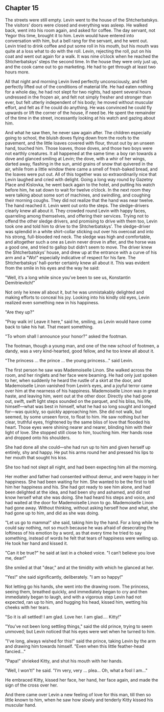 ## Chapter 15


The streets were still empty. Levin went to the house of the
Shtcherbatskys. The visitors’ doors were closed and everything was
asleep. He walked back, went into his room again, and asked for coffee.
The day servant, not Yegor this time, brought it to him. Levin would
have entered into conversation with him, but a bell rang for the
servant, and he went out. Levin tried to drink coffee and put some roll
in his mouth, but his mouth was quite at a loss what to do with the
roll. Levin, rejecting the roll, put on his coat and went out again for
a walk. It was nine o’clock when he reached the Shtcherbatskys’ steps
the second time. In the house they were only just up, and the cook came
out to go marketing. He had to get through at least two hours more.

All that night and morning Levin lived perfectly unconsciously, and felt
perfectly lifted out of the conditions of material life. He had eaten
nothing for a whole day, he had not slept for two nights, had spent
several hours undressed in the frozen air, and felt not simply fresher
and stronger than ever, but felt utterly independent of his body; he
moved without muscular effort, and felt as if he could do anything. He
was convinced he could fly upwards or lift the corner of the house, if
need be. He spent the remainder of the time in the street, incessantly
looking at his watch and gazing about him.

And what he saw then, he never saw again after. The children especially
going to school, the bluish doves flying down from the roofs to the
pavement, and the little loaves covered with flour, thrust out by an
unseen hand, touched him. Those loaves, those doves, and those two boys
were not earthly creatures. It all happened at the same time: a boy ran
towards a dove and glanced smiling at Levin; the dove, with a whir of
her wings, darted away, flashing in the sun, amid grains of snow that
quivered in the air, while from a little window there came a smell of
fresh-baked bread, and the loaves were put out. All of this together was
so extraordinarily nice that Levin laughed and cried with delight. Going
a long way round by Gazetny Place and Kislovka, he went back again to
the hotel, and putting his watch before him, he sat down to wait for
twelve o’clock. In the next room they were talking about some sort of
machines, and swindling, and coughing their morning coughs. They did not
realize that the hand was near twelve. The hand reached it. Levin went
out onto the steps. The sledge-drivers clearly knew all about it. They
crowded round Levin with happy faces, quarreling among themselves, and
offering their services. Trying not to offend the other sledge drivers,
and promising to drive with them too, Levin took one and told him to
drive to the Shtcherbatskys’. The sledge-driver was splendid in a white
shirt-collar sticking out over his overcoat and into his strong,
full-blooded red neck. The sledge was high and comfortable, and
altogether such a one as Levin never drove in after, and the horse was a
good one, and tried to gallop but didn’t seem to move. The driver knew
the Shtcherbatskys’ house, and drew up at the entrance with a curve of
his arm and a "Wo!" especially indicative of respect for his fare. The
Shtcherbatskys’ hall-porter certainly knew all about it. This was
evident from the smile in his eyes and the way he said:

"Well, it’s a long while since you’ve been to see us, Konstantin
Demitrievitch!"

Not only he knew all about it, but he was unmistakably delighted and
making efforts to conceal his joy. Looking into his kindly old eyes,
Levin realized even something new in his happiness.

"Are they up?"

"Pray walk in! Leave it here," said he, smiling, as Levin would have
come back to take his hat. That meant something.

"To whom shall I announce your honor?" asked the footman.

The footman, though a young man, and one of the new school of footmen, a
dandy, was a very kind-hearted, good fellow, and he too knew all about
it.

"The princess ... the prince ... the young princess..." said Levin.

The first person he saw was Mademoiselle Linon. She walked across the
room, and her ringlets and her face were beaming. He had only just
spoken to her, when suddenly he heard the rustle of a skirt at the door,
and Mademoiselle Linon vanished from Levin’s eyes, and a joyful terror
came over him at the nearness of his happiness. Mademoiselle Linon was
in great haste, and leaving him, went out at the other door. Directly
she had gone out, swift, swift light steps sounded on the parquet, and
his bliss, his life, himself—what was best in himself, what he had so
long sought and longed for—was quickly, so quickly approaching him. She
did not walk, but seemed, by some unseen force, to float to him. He saw
nothing but her clear, truthful eyes, frightened by the same bliss of
love that flooded his heart. Those eyes were shining nearer and nearer,
blinding him with their light of love. She stopped still close to him,
touching him. Her hands rose and dropped onto his shoulders.

She had done all she could—she had run up to him and given herself up
entirely, shy and happy. He put his arms round her and pressed his lips
to her mouth that sought his kiss.

She too had not slept all night, and had been expecting him all the
morning.

Her mother and father had consented without demur, and were happy in her
happiness. She had been waiting for him. She wanted to be the first to
tell him her happiness and his. She had got ready to see him alone, and
had been delighted at the idea, and had been shy and ashamed, and did
not know herself what she was doing. She had heard his steps and voice,
and had waited at the door for Mademoiselle Linon to go. Mademoiselle
Linon had gone away. Without thinking, without asking herself how and
what, she had gone up to him, and did as she was doing.

"Let us go to mamma!" she said, taking him by the hand. For a long while
he could say nothing, not so much because he was afraid of desecrating
the loftiness of his emotion by a word, as that every time he tried to
say something, instead of words he felt that tears of happiness were
welling up. He took her hand and kissed it.

"Can it be true?" he said at last in a choked voice. "I can’t believe
you love me, dear!"

She smiled at that "dear," and at the timidity with which he glanced at
her.

"Yes!" she said significantly, deliberately. "I am so happy!"

Not letting go his hands, she went into the drawing room. The princess,
seeing them, breathed quickly, and immediately began to cry and then
immediately began to laugh, and with a vigorous step Levin had not
expected, ran up to him, and hugging his head, kissed him, wetting his
cheeks with her tears.

"So it is all settled! I am glad. Love her. I am glad.... Kitty!"

"You’ve not been long settling things," said the old prince, trying to
seem unmoved; but Levin noticed that his eyes were wet when he turned to
him.

"I’ve long, always wished for this!" said the prince, taking Levin by
the arm and drawing him towards himself. "Even when this little
feather-head fancied..."

"Papa!" shrieked Kitty, and shut his mouth with her hands.

"Well, I won’t!" he said. "I’m very, very ... plea... Oh, what a fool I
am..."

He embraced Kitty, kissed her face, her hand, her face again, and made
the sign of the cross over her.

And there came over Levin a new feeling of love for this man, till then
so little known to him, when he saw how slowly and tenderly Kitty kissed
his muscular hand.



